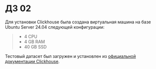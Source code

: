 # ДЗ 02

Для установки Clickhouse была создана виртуальная машина на базе Ubuntu Server 24.04 следующей конфигурации:  
> - 4 CPU  
> - 4 GB RAM  
> - 40 GB SSD

Тестовый датасет был загружен и установлен из [официальной документации Clickhouse](https://clickhouse.com/docs/en/getting-started/example-datasets/nyc-taxi).  
